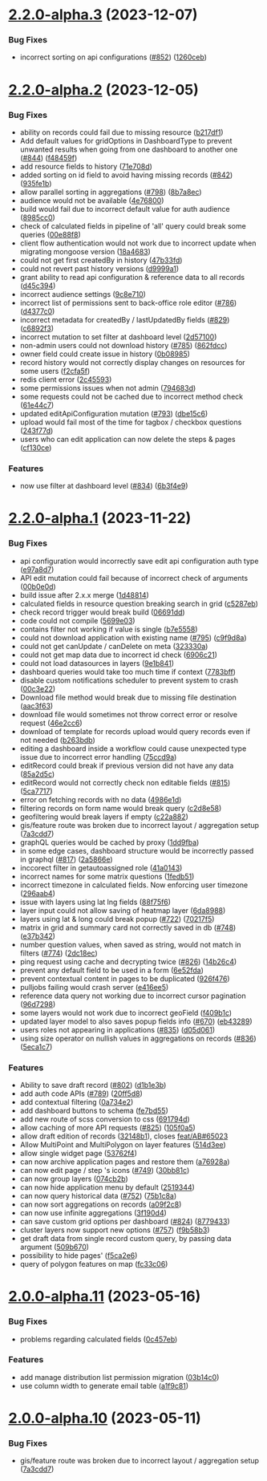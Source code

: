# [2.2.0-alpha.3](https://github.com/ReliefApplications/ems-backend/compare/v2.2.0-alpha.2...v2.2.0-alpha.3) (2023-12-07)


### Bug Fixes

* incorrect sorting on api configurations ([#852](https://github.com/ReliefApplications/ems-backend/issues/852)) ([1260ceb](https://github.com/ReliefApplications/ems-backend/commit/1260cebd5c88b7a6da8236a723a422729ab88723))

# [2.2.0-alpha.2](https://github.com/ReliefApplications/ems-backend/compare/v2.2.0-alpha.1...v2.2.0-alpha.2) (2023-12-05)


### Bug Fixes

* ability on records could fail due to missing resource ([b217df1](https://github.com/ReliefApplications/ems-backend/commit/b217df11982ecfdbe51293ceb3d9b0a1968521f1))
* Add default values for gridOptions in DashboardType to prevent unwanted results when going from one dashboard to another one ([#844](https://github.com/ReliefApplications/ems-backend/issues/844)) ([f48459f](https://github.com/ReliefApplications/ems-backend/commit/f48459f1c2eb2ab8dd98e016ef617b542a33cd41))
* add resource fields to history ([71e708d](https://github.com/ReliefApplications/ems-backend/commit/71e708dcfb4f36f6b955624cc15fbfc09a3b4c38))
* added sorting on id field to avoid having missing records ([#842](https://github.com/ReliefApplications/ems-backend/issues/842)) ([935fe1b](https://github.com/ReliefApplications/ems-backend/commit/935fe1b24be318485bf28faa9bc9f53d5e22df81))
* allow parallel sorting in aggregations ([#798](https://github.com/ReliefApplications/ems-backend/issues/798)) ([8b7a8ec](https://github.com/ReliefApplications/ems-backend/commit/8b7a8ec84346afc686190d2b7d321375b71d7b74))
* audience would not be available ([4e76800](https://github.com/ReliefApplications/ems-backend/commit/4e76800656354c10f3c1497ae98bc33f2bfff9ee))
* build would fail due to incorrect default value for auth audience ([8985cc0](https://github.com/ReliefApplications/ems-backend/commit/8985cc05b4d52571be6362995c90c54eed3fcc57))
* check of calculated fields in pipeline of 'all' query could break some queries ([00e88f8](https://github.com/ReliefApplications/ems-backend/commit/00e88f8087726ba896a35f898049105d1d55062c))
* client flow authentication would not work due to incorrect update when migrating mongoose version ([18a4683](https://github.com/ReliefApplications/ems-backend/commit/18a46838c35b3d1e84964c7898095752736f9fa1))
* could not get first createdBy in history ([47b33fd](https://github.com/ReliefApplications/ems-backend/commit/47b33fd25f84c7c49ee09503a1fbe8f41b40473d))
* could not revert past history versions ([d9999a1](https://github.com/ReliefApplications/ems-backend/commit/d9999a1666d12e1282c28b334ce91b0b24cf8142))
* grant ability to read api configuration & reference data to all records ([d45c394](https://github.com/ReliefApplications/ems-backend/commit/d45c394beac565915fe968fbc4c7285c6fb127ce))
* incorrect audience settings ([9c8e710](https://github.com/ReliefApplications/ems-backend/commit/9c8e710c3d08ee2ccea504a2a410dceeccd62735))
* incorrect list of permissions sent to back-office role editor ([#786](https://github.com/ReliefApplications/ems-backend/issues/786)) ([d4377c0](https://github.com/ReliefApplications/ems-backend/commit/d4377c020674c2737d02f1781ff002bf7810cccc))
* incorrect metadata for createdBy / lastUpdatedBy fields ([#829](https://github.com/ReliefApplications/ems-backend/issues/829)) ([c6892f3](https://github.com/ReliefApplications/ems-backend/commit/c6892f35b24d6c2b350599275de82280f9c5630a))
* incorrect mutation to set filter at dashboard level ([2d57100](https://github.com/ReliefApplications/ems-backend/commit/2d5710036e9eab6780137f7a129cc7190628866c))
* non-admin users could not download history ([#785](https://github.com/ReliefApplications/ems-backend/issues/785)) ([862fdcc](https://github.com/ReliefApplications/ems-backend/commit/862fdccc44a77264299aac2b47ecfe8024f70b41))
* owner field could create issue in history ([0b08985](https://github.com/ReliefApplications/ems-backend/commit/0b089850852b02b7a70740c97d6aaee33c9a0c0d))
* record history would not correctly display changes on resources for some users ([f2cfa5f](https://github.com/ReliefApplications/ems-backend/commit/f2cfa5f7d9f10613b2fc22d1a46ae65bce098bd3))
* redis client error ([2c45593](https://github.com/ReliefApplications/ems-backend/commit/2c4559334e937b62e98bfdf3bea250b36ce5f5eb))
* some permissions issues when not admin ([794683d](https://github.com/ReliefApplications/ems-backend/commit/794683d7eeda6e82a8b0791250c7ce788a3ac984))
* some requests could not be cached due to incorrect method check ([61e44c7](https://github.com/ReliefApplications/ems-backend/commit/61e44c7a2c03160a81d4d3d7fcaa05e43ec1dbb6))
* updated editApiConfiguration mutation ([#793](https://github.com/ReliefApplications/ems-backend/issues/793)) ([dbe15c6](https://github.com/ReliefApplications/ems-backend/commit/dbe15c6cfb7b9754c2f06bda671bc4b43acc1885))
* upload would fail most of the time for tagbox / checkbox questions ([243f77d](https://github.com/ReliefApplications/ems-backend/commit/243f77d33971455cd1f26995d11c36dc3e37d154))
* users who can edit application can now delete the steps & pages ([cf130ce](https://github.com/ReliefApplications/ems-backend/commit/cf130ce61d82a6b3690dd092239e79b2015e75db))


### Features

* now use filter at dashboard level ([#834](https://github.com/ReliefApplications/ems-backend/issues/834)) ([6b3f4e9](https://github.com/ReliefApplications/ems-backend/commit/6b3f4e9dfcacdf2fd51c787eaba958a0c392f1a5))

# [2.2.0-alpha.1](https://github.com/ReliefApplications/ems-backend/compare/v2.1.3...v2.2.0-alpha.1) (2023-11-22)


### Bug Fixes

* api configuration would incorrectly save edit api configuration auth type ([e97a8d7](https://github.com/ReliefApplications/ems-backend/commit/e97a8d7d6e3b96ef8c6ff83980db8eaca62d24bb))
* API edit mutation could fail because of incorrect check of arguments ([00b0e0d](https://github.com/ReliefApplications/ems-backend/commit/00b0e0dbd11bd887bde9adef117b3fe8b8b51869))
* build issue after 2.x.x merge ([1d48814](https://github.com/ReliefApplications/ems-backend/commit/1d48814044a29c6b9009f54515737523c5005893))
* calculated fields in resource question breaking search in grid ([c5287eb](https://github.com/ReliefApplications/ems-backend/commit/c5287ebf44d601f6ef62d481bb22f71a62e45bb2))
* check record trigger would break build ([06691dd](https://github.com/ReliefApplications/ems-backend/commit/06691dd816c938a21b94bb4b0efd994c81bf8df2))
* code could not compile ([5699e03](https://github.com/ReliefApplications/ems-backend/commit/5699e03e19b8204c4a66bc5af9a0056955311abf))
* contains filter not working if value is single ([b7e5558](https://github.com/ReliefApplications/ems-backend/commit/b7e55584e8d5ddbc3bf145f7042f5a7250b4cbe0))
* could not download application with existing name ([#795](https://github.com/ReliefApplications/ems-backend/issues/795)) ([c9f9d8a](https://github.com/ReliefApplications/ems-backend/commit/c9f9d8a07ce8e64a4e9b873df14c2ff6ddbe8baa))
* could not get canUpdate / canDelete on meta ([323330a](https://github.com/ReliefApplications/ems-backend/commit/323330aec8b9822d85527c8967e935a05738a463))
* could not get map data due to incorrect id check ([6906c21](https://github.com/ReliefApplications/ems-backend/commit/6906c21dcbae6564c1a5c554ff7b576eb268cac3))
* could not load datasources in layers ([9e1b841](https://github.com/ReliefApplications/ems-backend/commit/9e1b841200852f284680aee9ba045730bc2c3f03))
* dashboard queries would take too much time if context ([7783bff](https://github.com/ReliefApplications/ems-backend/commit/7783bff5a58fb06fb2697924a4eafa6b21548fce))
* disable custom notifications scheduler to prevent system to crash ([00c3e22](https://github.com/ReliefApplications/ems-backend/commit/00c3e22ca757a1f14562c4ce4e2a2b99ea20ca1d))
* Download file method would break due to missing file destination ([aac3f63](https://github.com/ReliefApplications/ems-backend/commit/aac3f63ba4494db672cc4b82b26d63fc6c5ef734))
* download file would sometimes not throw correct error or resolve request ([46e2cc6](https://github.com/ReliefApplications/ems-backend/commit/46e2cc6f96861bc9823780615e3ef22291738b70))
* download of template for records upload would query records even if not needed ([b263bdb](https://github.com/ReliefApplications/ems-backend/commit/b263bdb59750698368131c9ed4ac7d89429767fe))
* editing a dashboard inside a workflow could cause unexpected type issue due to incorrect error handling ([75ccd9a](https://github.com/ReliefApplications/ems-backend/commit/75ccd9a96f7acfd8eb7970e57644f055becaec34))
* editRecord could break if previous version did not have any data ([85a2d5c](https://github.com/ReliefApplications/ems-backend/commit/85a2d5c3cd7c7e1a064aed51b9929febbf3296d2))
* editRecord would not correctly check non editable fields ([#815](https://github.com/ReliefApplications/ems-backend/issues/815)) ([5ca7717](https://github.com/ReliefApplications/ems-backend/commit/5ca771719a84e1eee9771293ac4e979bb39e9849))
* error on fetching records with no data ([4986e1d](https://github.com/ReliefApplications/ems-backend/commit/4986e1dfebf40170bde92fe875c7eab4e6875707))
* filtering records on form name would break query ([c2d8e58](https://github.com/ReliefApplications/ems-backend/commit/c2d8e58601bd73c2362d672bab4e84a00870896a))
* geofiltering would break layers if empty ([c22a882](https://github.com/ReliefApplications/ems-backend/commit/c22a8827f1f8e9b5b554f2b80bba971df8611de6))
* gis/feature route was broken due to incorrect layout / aggregation setup ([7a3cdd7](https://github.com/ReliefApplications/ems-backend/commit/7a3cdd70457f59ebca31d13ba36b3ea114c6f518))
* graphQL queries would be cached by proxy ([1dd9fba](https://github.com/ReliefApplications/ems-backend/commit/1dd9fba9f67b99674599c83dd9b267a081ef47fa))
* in some edge cases, dashboard structure would be incorrectly passed in graphql ([#817](https://github.com/ReliefApplications/ems-backend/issues/817)) ([2a5866e](https://github.com/ReliefApplications/ems-backend/commit/2a5866eca15f0fd26a2c24378a46a3fac50f3490))
* inccorect filter in getautoassigned role ([41a0143](https://github.com/ReliefApplications/ems-backend/commit/41a0143723ea06410388490b73a6383630105189))
* incorrect names for some matrix questions ([1fedb51](https://github.com/ReliefApplications/ems-backend/commit/1fedb51ed129924e47aeb68499bc236287d96091))
* incorrect timezone in calculated fields. Now enforcing user timezone ([296aab4](https://github.com/ReliefApplications/ems-backend/commit/296aab4a1d4bd102fb7b2f8858fb71914f31fd62))
* issue with layers using lat lng fields ([88f75f6](https://github.com/ReliefApplications/ems-backend/commit/88f75f6899c6e0a4da40bee2a7ffc195b2b2d5af))
* layer input could not allow saving of heatmap layer ([6da8988](https://github.com/ReliefApplications/ems-backend/commit/6da89881a76b022ec236926a933fdcc9930d7ea4))
* layers using lat & long could break popup ([#722](https://github.com/ReliefApplications/ems-backend/issues/722)) ([70217f5](https://github.com/ReliefApplications/ems-backend/commit/70217f5abf6b1aeb66c63352d532001450afa2fa))
* matrix in grid and summary card not correctly saved in db ([#748](https://github.com/ReliefApplications/ems-backend/issues/748)) ([e37b342](https://github.com/ReliefApplications/ems-backend/commit/e37b3422b47a39c55bb77486e08dc79cd430c937))
* number question values, when saved as string, would not match in filters ([#774](https://github.com/ReliefApplications/ems-backend/issues/774)) ([2dc18ec](https://github.com/ReliefApplications/ems-backend/commit/2dc18ecd0a7241d8718f6cadfe915e5f42f975f2))
* ping request using cache and decrypting twice ([#826](https://github.com/ReliefApplications/ems-backend/issues/826)) ([14b26c4](https://github.com/ReliefApplications/ems-backend/commit/14b26c4e125d22fd489afce95cf060f51cda07f8))
* prevent any default field to be used in a form ([6e52fda](https://github.com/ReliefApplications/ems-backend/commit/6e52fda5e936d2f95ec18f7a00c5b2cf18023a11))
* prevent contextual content in pages to be duplicated ([926f476](https://github.com/ReliefApplications/ems-backend/commit/926f476af9e1f1de3ff5d78ab4398872ebfdaf1f))
* pulljobs failing would crash server ([e416ee5](https://github.com/ReliefApplications/ems-backend/commit/e416ee5f6c711b5c705c8956c4a4478005728cc9))
* reference data query not working due to incorrect cursor pagination ([96d7298](https://github.com/ReliefApplications/ems-backend/commit/96d7298796d2d952ad6f66dd745fa4000cf46567))
* some layers would not work due to incorrect geoField ([f409b1c](https://github.com/ReliefApplications/ems-backend/commit/f409b1c5547b9f7c74a239e72d3f84236923e4e1))
* updated layer model to also saves popup fields info ([#670](https://github.com/ReliefApplications/ems-backend/issues/670)) ([eb43289](https://github.com/ReliefApplications/ems-backend/commit/eb43289336b5d630ed277862ea6500577d225fb3))
* users roles not appearing in applications ([#835](https://github.com/ReliefApplications/ems-backend/issues/835)) ([d05d061](https://github.com/ReliefApplications/ems-backend/commit/d05d0619635bb2c26ac902fc06789b6d58b899c7))
* using size operator on nullish values in aggregations on records ([#836](https://github.com/ReliefApplications/ems-backend/issues/836)) ([5eca1c7](https://github.com/ReliefApplications/ems-backend/commit/5eca1c704264fee19eb555f34ec6860326fa44df))


### Features

* Ability to save draft record ([#802](https://github.com/ReliefApplications/ems-backend/issues/802)) ([d1b1e3b](https://github.com/ReliefApplications/ems-backend/commit/d1b1e3b263b5db5211edfc8e7c3deee05f2517bf))
* add auth code APIs ([#789](https://github.com/ReliefApplications/ems-backend/issues/789)) ([20ff5d8](https://github.com/ReliefApplications/ems-backend/commit/20ff5d8b9732b5882a98f9440411c8d69ef47986))
* add contextual filtering ([0a734e2](https://github.com/ReliefApplications/ems-backend/commit/0a734e27cb427d868b8085206aecac77842ba075))
* add dashboard buttons to schema ([fe7bd55](https://github.com/ReliefApplications/ems-backend/commit/fe7bd55de6931364db0c08f90a4c4da143e2d006))
* add new route of scss conversion to css ([691794d](https://github.com/ReliefApplications/ems-backend/commit/691794d4e873776e4aeb0b23a6abcc0eb9741f03))
* allow caching of more API requests ([#825](https://github.com/ReliefApplications/ems-backend/issues/825)) ([105f0a5](https://github.com/ReliefApplications/ems-backend/commit/105f0a50685363f6eab3bc936df308774b7e7015))
* allow draft edition of records ([32148b1](https://github.com/ReliefApplications/ems-backend/commit/32148b1ff093d0553a3124bf0a32b0e6d3eebe49)), closes [feat/AB#65023](https://github.com/feat/AB/issues/65023)
* Allow MultiPoint and MultiPolygon on layer features ([514d3ee](https://github.com/ReliefApplications/ems-backend/commit/514d3eefcbc1bbaf0c755ecbeed0e8fca3dbb66b))
* allow single widget page ([53762f4](https://github.com/ReliefApplications/ems-backend/commit/53762f43aaf1c219c60aac01d9a479495fd75a11))
* can now archive application pages and restore them ([a76928a](https://github.com/ReliefApplications/ems-backend/commit/a76928a93e482911c114d71c289beb7c6a7e70e2))
* can now edit page / step 's icons ([#749](https://github.com/ReliefApplications/ems-backend/issues/749)) ([30bb81c](https://github.com/ReliefApplications/ems-backend/commit/30bb81cdecb2a4c27195c1654544db887b5ff79e))
* can now group layers ([074cb2b](https://github.com/ReliefApplications/ems-backend/commit/074cb2b9cb5cdce22e5aadf81e641240a5d77fa6))
* can now hide application menu by default ([2519344](https://github.com/ReliefApplications/ems-backend/commit/2519344d7bffa0f761599da8846a8db5ecf60270))
* can now query historical data ([#752](https://github.com/ReliefApplications/ems-backend/issues/752)) ([75b1c8a](https://github.com/ReliefApplications/ems-backend/commit/75b1c8ac78131455c5019129e83e76534b27e2a3))
* can now sort aggregations on records ([a09f2c8](https://github.com/ReliefApplications/ems-backend/commit/a09f2c8b9924e9cb7b179b8acce89b281c3b9fe3))
* can now use infinite aggregations ([3f190d4](https://github.com/ReliefApplications/ems-backend/commit/3f190d407029b09d22d5ab2cc60d377175e5d776))
* can save custom grid options per dashboard ([#824](https://github.com/ReliefApplications/ems-backend/issues/824)) ([8779433](https://github.com/ReliefApplications/ems-backend/commit/87794338b35f5b393e22ea4e6aa2901cf346a411))
* cluster layers now support new options ([#757](https://github.com/ReliefApplications/ems-backend/issues/757)) ([f9b58b3](https://github.com/ReliefApplications/ems-backend/commit/f9b58b317d8838c8226ff87f3b2112f7f739db28))
* get draft data from single record custom query, by passing data argument ([509b670](https://github.com/ReliefApplications/ems-backend/commit/509b67044190f1dcdc17c74f6b3c28ddd8168400))
* possibility to hide pages' ([f5ca2e6](https://github.com/ReliefApplications/ems-backend/commit/f5ca2e65698cc26fac6a91220e844eae0252e9fb))
* query of polygon features on map ([fc33c06](https://github.com/ReliefApplications/ems-backend/commit/fc33c06d2c598e68d4394ab503d23d6507889292))

# [2.0.0-alpha.11](https://github.com/ReliefApplications/oort-backend/compare/v2.0.0-alpha.10...v2.0.0-alpha.11) (2023-05-16)


### Bug Fixes

* problems regarding calculated fields ([0c457eb](https://github.com/ReliefApplications/oort-backend/commit/0c457eb0b94ee3730e96602b0b09e4df2fbec78e))


### Features

* add manage distribution list permission migration ([03b14c0](https://github.com/ReliefApplications/oort-backend/commit/03b14c0f9309596fc7fec79ca14f3b789250250f))
* use column width to generate email table ([a1f9c81](https://github.com/ReliefApplications/oort-backend/commit/a1f9c81c366da1d2586b13910b3015827884e63b))

# [2.0.0-alpha.10](https://github.com/ReliefApplications/oort-backend/compare/v2.0.0-alpha.9...v2.0.0-alpha.10) (2023-05-11)


### Bug Fixes

* gis/feature route was broken due to incorrect layout / aggregation setup ([7a3cdd7](https://github.com/ReliefApplications/oort-backend/commit/7a3cdd70457f59ebca31d13ba36b3ea114c6f518))
